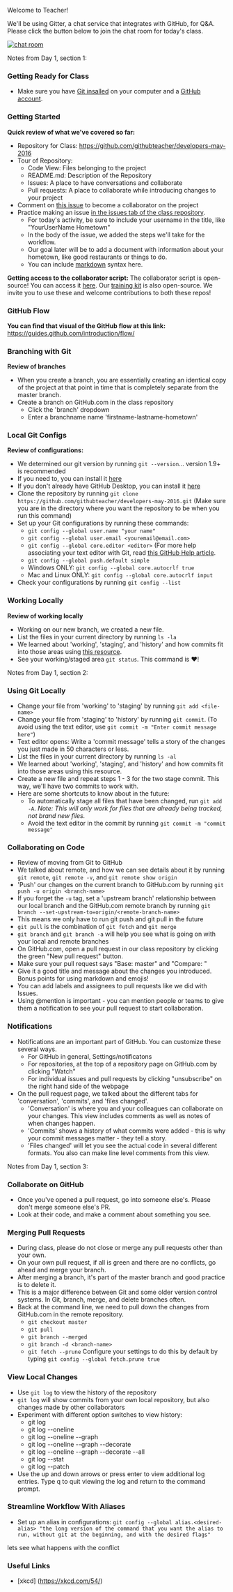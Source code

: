 Welcome to Teacher!

We'll be using Gitter, a chat service that integrates with GitHub, for Q&A. Please click the button below to join the chat room for today's class.

[![chat room](https://badges.gitter.im/githubteacher/fluffy-octo-guacamole.svg)](https://gitter.im/githubteacher/fluffy-octo-guacamole?utm_source=badge&utm_medium=badge&utm_campaign=pr-badge&utm_content=badge)

Notes from Day 1, section 1:

### Getting Ready for Class
- Make sure you have [Git insalled](https://git-scm.com/) on your computer and a [GitHub account](https://github.com/).

### Getting Started
**Quick review of what we've covered so far:**
- Repository for Class: https://github.com/githubteacher/developers-may-2016
- Tour of Repository:
  - Code View:  Files belonging to the project
  - README.md: Description of the Repository
  - Issues: A place to have conversations and collaborate
  - Pull requests: A place to collaborate while introducing changes to your project
- Comment on [this issue](NEWLINKHERE) to become a collaborator on the project
- Practice making an issue [in the issues tab of the class repository](NEWLINKHERE).
  - For today's activity, be sure to include your username in the title, like "YourUserName Hometown"
  - In the body of the issue, we added the steps we'll take for the workflow. 
  - Our goal later will be to add a document with information about your hometown, like good restaurants or things to do. 
  - You can include [markdown](https://guides.github.com/pdfs/markdown-cheatsheet-online.pdf) syntax here.

**Getting access to the collaborator script:**
The collaborator script is open-source! You can access it [here](https://github.com/github/training-utils). Our [training kit](https://github.com/github/training-kit) is also open-source. We invite you to use these and welcome contributions to both these repos!

### GitHub Flow
**You can find that visual of the GitHub flow at this link:** https://guides.github.com/introduction/flow/

### Branching with Git
**Review of branches**
- When you create a branch, you are essentially creating an identical copy of the project at that point in time that is completely separate from the master branch.
- Create a branch on GitHub.com in the class repository
  - Click the 'branch' dropdown 
  - Enter a branchname name 'firstname-lastname-hometown'


### Local Git Configs
**Review of configurations:**
- We determined our git version by running `git --version`... version 1.9+ is recommended
- If you need to, you can install it [here](https://git-scm.com/)
- If you don't already have GitHub Desktop, you can install it [here](https://desktop.github.com/)
- Clone the repository by running `git clone https://github.com/githubteacher/developers-may-2016.git` (Make sure you are in the directory where you want the repository to be when you run this command)
- Set up your Git configurations by running these commands:
  - `git config --global user.name "your name"`
  - `git config --global user.email <youremail@email.com>`
  - `git config --global core.editor <editor>` (For more help associating your text editor with Git, read [this GitHub Help article](https://help.github.com/articles/associating-text-editors-with-git/).
  - `git config --global push.default simple`
  - Windows ONLY: `git config --global core.autocrlf true`
  - Mac and Linux ONLY: `git config --global core.autocrlf input`
- Check your configurations by running `git config --list`

### Working Locally
**Review of working locally**
- Working on our new branch, we created a new file.
- List the files in your current directory by running `ls -la`
- We learned about 'working', 'staging', and 'history' and how commits fit into those areas using [this resource](https://services.github.com/kit/modules/CONT-CLI-04_Two_Stage_Commit.html).
- See your working/staged area  `git status`. This command is :heart:! 

Notes from Day 1, section 2:

### Using Git Locally
- Change your file from 'working' to 'staging' by running `git add <file-name>`
- Change your file from 'staging' to 'history' by running `git commit`. (To avoid using the text editor, use `git commit -m "Enter commit message here"`)
- Text editor opens: Write a 'commit message' tells a story of the changes you just made in 50 characters or less.
- List the files in your current directory by running `ls -al`
- We learned about 'working', 'staging', and 'history' and how commits fit into those areas using this resource.
- Create a new file and repeat steps 1 - 3 for the two stage commit. This way, we'll have two commits to work with.
- Here are some shortcuts to know about in the future:
  - To automatically stage all files that have been changed, run `git add -A`. _Note: This will only work for files that are already being tracked, not brand new files._
  - Avoid the text editor in the commit by running `git commit -m "commit message"`

### Collaborating on Code
- Review of moving from Git to GitHub
- We talked about remote, and how we can see details about it by running `git remote`, `git remote -v`, and `git remote show origin`
- 'Push' our changes on the current branch to GitHub.com by running `git push -u origin <branch-name>`
- If you forget the `-u` tag, set a 'upstream branch' relationship between our local branch and the GitHub.com remote branch by running `git branch --set-upstream-to=origin/<remote-branch-name>`
- This means we only have to run git push and git pull in the future
- `git pull` is the combination of `git fetch` and `git merge`
- `git branch` and `git branch -a` will help you see what is going on with your local and remote branches
- On GitHub.com, open a pull request in our class repository by clicking the green "New pull request" button.
- Make sure your pull request says "Base: master" and "Compare: <your-new-branch>"
- Give it a good title and message about the changes you introduced. Bonus points for using markdown and emojis!
- You can add labels and assignees to pull requests like we did with Issues.
- Using @mention is important - you can mention people or teams to give them a notification to see your pull request to start collaboration.

### Notifications
- Notifications are an important part of GitHub. You can customize these several ways.
  - For GitHub in general, Settings/notificatons
  - For repositories, at the top of a repository page on GitHub.com by clicking "Watch"
  - For individual issues and pull requests by clicking "unsubscribe" on the right hand side of the webpage
- On the pull request page, we talked about the different tabs for 'conversation', 'commits', and 'files changed'.
  - 'Conversation' is where you and your colleagues can collaborate on your changes. This view includes comments as well as notes of when changes happen.
  - 'Commits' shows a history of what commits were added - this is why your commit messages matter - they tell a story.
  - 'Files changed' will let you see the actual code in several different formats. You also can make line level comments from this view.

Notes from Day 1, section 3:
### Collaborate on GitHub
- Once you've opened a pull request, go into someone else's. Please don't merge someone else's PR.
- Look at their code, and make a comment about something you see.

### Merging Pull Requests
- During class, please do not close or merge any pull requests other than your own.
- On your own pull request, if all is green and there are no conflicts, go ahead and merge your branch.
- After merging a branch, it's part of the master branch and good practice is to delete it.
- This is a major difference between Git and some older version control systems. In Git, branch, merge, and delete branches often.
- Back at the command line, we need to pull down the changes from GitHub.com in the remote repository.
  - `git checkout master`
  - `git pull`
  - `git branch --merged`
  - `git branch -d <branch-name>`
  - `git fetch --prune`
Configure your settings to do this by default by typing `git config --global fetch.prune true`

### View Local Changes
- Use `git log` to view the history of the repository
- `git log` will show commits from your own local repository, but also changes made by other collaborators
- Experiment with different option switches to view history:
  - git log
  - git log --oneline
  - git log --oneline --graph
  - git log --oneline --graph --decorate
  - git log --oneline --graph --decorate --all
  - git log --stat
  - git log --patch
- Use the up and down arrows or press enter to view additional log entries. Type q to quit viewing the log and return to the command prompt.

### Streamline Workflow With Aliases
- Set up an alias in configurations: `git config --global alias.<desired-alias> "the long version of the command that you want the alias to run, without git at the beginning, and with the desired flags"`

lets see what happens with the conflict

### Useful Links
- [xkcd] (https://xkcd.com/54/)
